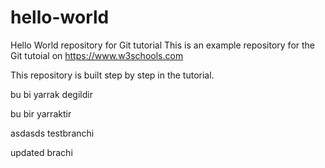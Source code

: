  # hello-world
Hello World repository for Git tutorial
This is an example repository for the Git tutoial on https://www.w3schools.com

This repository is built step by step in the tutorial.
 
bu bi yarrak degildir

bu bir yarraktir

asdasds testbranchi

updated brachi
